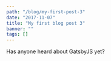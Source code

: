 ```yaml
---
path: "/blog/my-first-post-3"
date: "2017-11-07"
title: "My first blog post 3"
banner: ""
tags: []
---
```


Has anyone heard about GatsbyJS yet?